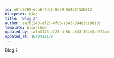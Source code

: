 ```yaml
---
id: e9fc0769-dca6-4dc8-8d69-0d458f526012
blueprint: blog
title: 'Blog 2'
author: ea7b3143-af23-4f8b-a543-394e3ce981cd
template: blog/show
updated_by: ea7b3143-af23-4f8b-a543-394e3ce981cd
updated_at: 1640412169
---
```

Blog 2